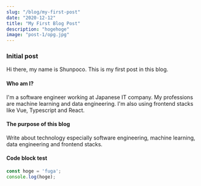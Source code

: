 ```yaml
---
slug: "/blog/my-first-post"
date: "2020-12-12"
title: "My First Blog Post"
description: "hogehoge"
image: "post-1/opg.jpg"
---
```

### Initial post
Hi there, my name is Shunpoco.
This is my first post in this blog.
#### Who am I?
I'm a software engineer working at Japanese IT company.
My professions are machine learning and data engineering.
I'm also using frontend stacks like Vue, Typescript and React.
#### The purpose of this blog
Write about technology especially software engineering, machine learning, data engineering and frontend stacks.
#### Code block test
```js
const hoge = 'fuga';
console.log(hoge);
```